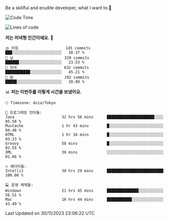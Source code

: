 Be a skillful and erudite developer, what I want to.👶

<!--START_SECTION:waka-->
![Code Time](http://img.shields.io/badge/Code%20Time-266%20hrs%2013%20mins-blue)

![Lines of code](https://img.shields.io/badge/%EC%A0%80%EB%8A%94%20%EC%97%AC%ED%83%9C%EA%B9%8C%EC%A7%80%20-737.7%20thousand%20%EC%A4%84%EC%9D%98%20%EC%BD%94%EB%93%9C%EB%A5%BC%20%EC%9E%91%EC%84%B1%ED%96%88%EC%96%B4%EC%9A%94.-blue)

**저는 저녁형 인간이에요. 🦉** 

```text
🌞 아침                     145 commits         ███░░░░░░░░░░░░░░░░░░░░░░   10.37 % 
🌆 낮　                     329 commits         ██████░░░░░░░░░░░░░░░░░░░   23.53 % 
🌃 저녁                     632 commits         ███████████░░░░░░░░░░░░░░   45.21 % 
🌙 밤　                     292 commits         █████░░░░░░░░░░░░░░░░░░░░   20.89 % 
```


📊 **저는 이번주를 이렇게 시간을 보냈어요.** 

```text
🕑︎ Timezone: Asia/Tokyo

💬 프로그래밍 언어들: 
Java                     32 hrs 56 mins      █████████████████████░░░░   85.58 % 
Mustache                 1 hr 43 mins        █░░░░░░░░░░░░░░░░░░░░░░░░   04.48 % 
HTML                     1 hr 16 mins        █░░░░░░░░░░░░░░░░░░░░░░░░   03.33 % 
Groovy                   58 mins             █░░░░░░░░░░░░░░░░░░░░░░░░   02.55 % 
XML                      38 mins             ░░░░░░░░░░░░░░░░░░░░░░░░░   01.66 % 

🔥 에디터들: 
IntelliJ                 38 hrs 29 mins      █████████████████████████   100.00 % 

💻 운영 체제들: 
Windows                  21 hrs 45 mins      ██████████████░░░░░░░░░░░   56.51 % 
Mac                      16 hrs 44 mins      ███████████░░░░░░░░░░░░░░   43.49 % 
```


 Last Updated on 30/11/2023 23:06:22 UTC
<!--END_SECTION:waka-->
